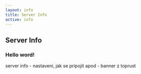 ```yaml
---
layout: info
title: Server Info
active: info
---
```


## Server Info

### Hello word!

server info - nastaveni, jak se pripojit apod - banner z toprust
